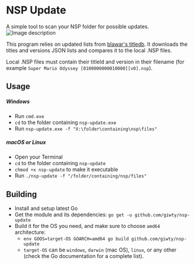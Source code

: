 # NSP Update
A simple tool to scan your NSP folder for possible updates.
![Image description](https://raw.githubusercontent.com/giwty/nsp-update/master/screenshot.png)

This program relies on updated lists from [blawar's titledb](https://github.com/blawar/titledb). 
It downloads the titles and versions JSON lists and compares it to the local .NSP files.

Local .NSP files must contain their titleId and version in their filename (for example `Super Mario Odyssey [0100000000010000][v0].nsp`).


## Usage
##### Windows
- Run `cmd.exe`
- `cd` to the folder containing `nsp-update.exe`
- Run `nsp-update.exe -f "X:\folder\containing\nsp\files"`
##### macOS or Linux
- Open your Terminal
- `cd` to the folder containing `nsp-update`
- `chmod +x nsp-update` to make it executable
- Run `./nsp-update -f "/folder/containing/nsp/files"`


## Building
- Install and setup latest Go
- Get the module and its dependencies: `go get -u github.com/giwty/nsp-update`
- Build it for the OS you need, and make sure to choose `amd64` architecture:
    - `env GOOS=target-OS GOARCH=amd64 go build github.com/giwty/nsp-update`
    - `target-OS` can be `windows`, `darwin` (mac OS), `linux`, or any other (check the Go documentation for a complete list).
